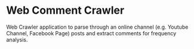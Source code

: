 # Web Comment Crawler

Web Crawler application to parse through an online channel (e.g. 
Youtube Channel, Facebook Page) posts and extract comments for frequency 
analysis.
